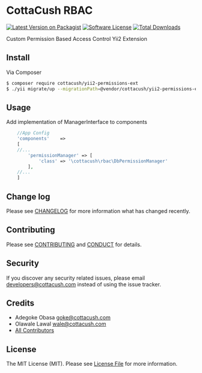 # CottaCush RBAC

[![Latest Version on Packagist][ico-version]][link-packagist]
[![Software License][ico-license]](LICENSE.md)
[![Total Downloads][ico-downloads]][link-downloads]


Custom Permission Based Access Control Yii2 Extension

## Install

Via Composer

``` bash
$ composer require cottacush/yii2-permissions-ext
$ ./yii migrate/up --migrationPath=@vendor/cottacush/yii2-permissions-ext/migrations
```


## Usage

Add implementation of ManagerInterface to components
``` php
    //App Config
    'components'    =>
    [
    //...
        'permissionManager' => [
            'class' => '\cottacush\rbac\DbPermissionManager'
        ],
    //...
    ]
```

## Change log

Please see [CHANGELOG](CHANGELOG.md) for more information what has changed recently.


## Contributing

Please see [CONTRIBUTING](CONTRIBUTING.md) and [CONDUCT](CONDUCT.md) for details.

## Security

If you discover any security related issues, please email <developers@cottacush.com> instead of using the issue tracker.

## Credits

- Adegoke Obasa goke@cottacush.com
- Olawale Lawal <wale@cottacush.com>
- [All Contributors][link-contributors]

## License

The MIT License (MIT). Please see [License File](LICENSE.md) for more information.

[ico-version]: https://img.shields.io/packagist/v/cottacush/yii2-permissions-ext.svg?style=flat-square
[ico-license]: https://img.shields.io/badge/license-MIT-brightgreen.svg?style=flat-square
[ico-travis]: https://img.shields.io/travis/cottacush/yii2-permissions-ext/master.svg?style=flat-square
[ico-scrutinizer]: https://img.shields.io/scrutinizer/coverage/g/cottacush/yii2-permissions-ext.svg?style=flat-square
[ico-code-quality]: https://img.shields.io/scrutinizer/g/cottacush/yii2-permissions-ext.svg?style=flat-square
[ico-downloads]: https://img.shields.io/packagist/dt/cottacush/yii2-permissions-ext.svg?style=flat-square

[link-packagist]: https://packagist.org/packages/cottacush/yii2-permissions-ext
[link-travis]: https://travis-ci.org/cottacush/yii2-permissions-ext
[link-scrutinizer]: https://scrutinizer-ci.com/g/cottacush/yii2-permissions-ext/code-structure
[link-code-quality]: https://scrutinizer-ci.com/g/cottacush/yii2-permissions-ext
[link-downloads]: https://packagist.org/packages/cottacush/yii2-permissions-ext
[link-author]: https://github.com/goke-epapa
[link-contributors]: ../../contributors
